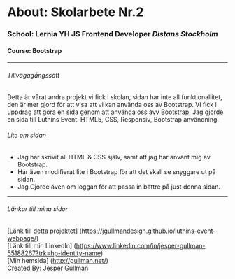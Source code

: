 # About: Skolarbete Nr.2

### School: Lernia YH JS Frontend Developer *Distans Stockholm*
#### Course: Bootstrap
***
###### Tillvägagångssätt
Detta är vårat andra projekt vi fick i skolan, sidan har inte all funktionallitet, den är mer gjord för att visa att vi kan använda oss av Bootstrap.
Vi fick i uppdrag att göra en sida genom att använda oss avv Bootstrap, Jag gjorde en sida till Luthins Event. HTML5, CSS, Responsiv, Bootstrap användning.

###### Lite om sidan
* Jag har skrivit all HTML & CSS själv, samt att jag har använt mig av Bootstrap.
* Har även modifierat lite i Bootstrap för att det skall se snyggare ut på sidan.
* Jag Gjorde även om loggan för att passa in bättre på just denna sidan.

***

###### Länkar till mina sidor
[Länk till detta projektet] (https://jgullmandesign.github.io/luthins-event-webpage/) <br>
[Länk till min LinkedIn] (https://www.linkedin.com/in/jesper-gullman-55188267?trk=hp-identity-name) <br>
[Min hemsida] (http://gullman.net/) <br>
Created By: [Jesper Gullman](https://github.com/jgullmandesign)
